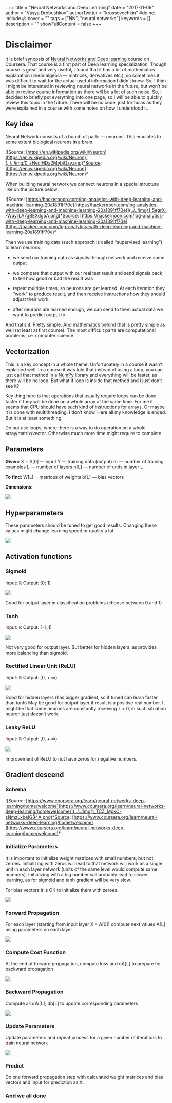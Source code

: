+++
title = "Neural Networks and Deep Learning"
date = "2017-11-09"
author = "Vasya Drobushkov"
authorTwitter = "krossovochkin" #do not include @
cover = ""
tags = ["NN", "neural networks"]
keywords = []
description = ""
showFullContent = false
+++

# Disclaimer

It is brief synopsis of [Neural Networks and Deep learning](https://www.coursera.org/learn/neural-networks-deep-learning/home/welcome) course on Coursera.
That course is a first part of Deep learning specialization.
Though course is great and very useful, I found that it has a lot of mathematics explanation (linear algebra — matrices, derivatives etc.), so sometimes it was difficult to wait for the actual useful information I didn’t know.
So, I think I might be interested in reviewing neural networks in the future, but won’t be able to review course information as there will be a lot of such noise.
So, I decided to briefly put everything into one page, so I will be able to quickly review this topic in the future.
There will be no code, just formulas as they were explained in a course with some notes on how I understood it.

## Key idea

Neural Network consists of a bunch of parts — neurons.
This emulates to some extent biological neurons in a brain.

![Source: [https://en.wikipedia.org/wiki/Neuron](https://en.wikipedia.org/wiki/Neuron)](../../img/0_zHvdiHDa2MybjQzv.png)*Source: [https://en.wikipedia.org/wiki/Neuron](https://en.wikipedia.org/wiki/Neuron)*

When building neural network we connect neurons in a special structure like on the picture below:

![Source: [https://hackernoon.com/log-analytics-with-deep-learning-and-machine-learning-20a1891ff70e](https://hackernoon.com/log-analytics-with-deep-learning-and-machine-learning-20a1891ff70e)](../../img/1_5egrX--WuyrLA7gBEXdg5A.png)*Source: [https://hackernoon.com/log-analytics-with-deep-learning-and-machine-learning-20a1891ff70e](https://hackernoon.com/log-analytics-with-deep-learning-and-machine-learning-20a1891ff70e)*

Then we use training data (such approach is called “supervised learning”) to learn neurons:

* we send our training data as signals through network and receive some output

* we compare that output with our real test result and send signals back to tell how good or bad the result was

* repeat multiple times, so neurons are get learned. At each iteration they “work” to produce result, and then receive instructions how they should adjust their work.

* after neurons are learned enough, we can send to them actual data we want to predict output to

And that’s it. Pretty simple.
And mathematics behind that is pretty simple as well (at least at first course).
The most difficult parts are computational problems, i.e. computer science.

## Vectorization

This is a key concept in a whole theme.
Unfortunately in a course it wasn’t explained well.
In a course it was told that instead of using a loop, you can just call that method in a [NumPy](http://www.numpy.org/) library and everything will be faster, as there will be no loop. But what if loop is inside that method and I just don’t see it?

Key thing here is that operations that usually require loops can be done faster if they will be done on a whole array at the same time.
For me it seems that CPU should have such kind of instructions for arrays.
Or maybe it is done with multithreading. I don’t know.
Here all my knowledge is ended.
But it is at least something.

Do not use loops, where there is a way to do operation on a whole array/matrix/vector.
Otherwise much more time might require to complete.

## Parameters

**Given:**
X = A[0] — input
Y — training data (output)
m — number of training examples
L — number of layers
n[L] — number of units in layer L

**To find:**
W[L]— matrices of weights
b[L] — bias vectors

**Dimensions:**

![](../../img/1_6ugtZP1hlLB2uHUDBOzCBg.png)

## Hyperparameters

These parameters should be tuned to get good results.
Changing these values might change learning speed or quality a lot.

![](../../img/1_tHWagLQM-ttB-DIq_GjvLA.png)

## Activation functions

### Sigmoid

Input: ℝ
Output: (0; 1)

![](../../img/1_0yGRgHlq3TFVOvWaAMlbxQ.png)

Good for output layer in classification problems (choose between 0 and 1)

### Tanh

Input: ℝ
Output: (-1; 1)

![](../../img/1_stEFcHA9bWZDfNJnRY6Fmw.png)

Not very good for output layer.
But better for hidden layers, as provides more balancing than sigmoid.

### Rectified Linear Unit (ReLU)

Input: ℝ
Output: [0, + ∞)

![](../../img/1_CgeZ6yLvdxluNofEVAtvWw.png)

Good for hidden layers (has bigger gradient, so if tuned can learn faster than tanh)
May be good for output layer if result is a positive real number.
It might be that some neurons are constantly receiving z < 0, in such situation neuron just doesn’t work.

### Leaky ReLU

Input: ℝ
Output: [0, + ∞)

![](../../img/1_jTU2ao64e16ljWpWnXz3XQ.png)

Improvement of ReLU to not have zeros for negative numbers.

## Gradient descend

### Schema

![Source: [https://www.coursera.org/learn/neural-networks-deep-learning/home/welcome](https://www.coursera.org/learn/neural-networks-deep-learning/home/welcome)](../../img/1_TCZ_MpxC-sNmzLxbeIG84A.png)*Source: [https://www.coursera.org/learn/neural-networks-deep-learning/home/welcome](https://www.coursera.org/learn/neural-networks-deep-learning/home/welcome)*

### Initialize Parameters

It is important to initialize weight matrices with small numbers, but not zeroes. 
Initializing with zeros will lead to that network will work as a single unit in each layer network (units of the same level would compute same numbers).
Initializing with a big number will probably lead to slower learning, as for sigmoid and tanh gradient will be very slow.

For bias vectors it is OK to initialize them with zeroes.

![](../../img/1_CZELtiMesFa4cOsb92Ai-Q.png)

### Forward Propagation

For each layer (starting from input layer X = A[0]) compute next values A[L] using parameters on each layer

![](../../img/1_WUkDLbpQvCsNiGy00HM88A.png)

### Compute Cost Function

At the end of forward propagation, compute loss and dA[L] to prepare for backward propagation

![](../../img/1_WMaAKlQ0Ci68fJ_kCMlR1Q.png)

### Backward Propagation

Compute all dW[L], db[L] to update corresponding parameters

![](../../img/1_Ds-b33FsTWboJ8nYpeEJ9w.png)

### Update Parameters

Update parameters and repeat process for a given number of iterations to train neural network

![](../../img/1_Dh9GNFDHTrSeFoUQ2cKzuA.png)

### Predict

Do one forward propagation step with calculated weight matrices and bias vectors and input for prediction as X.

### And we all done
